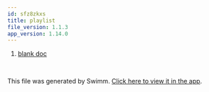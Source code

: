 ```yaml
---
id: sfz8zkxs
title: playlist
file_version: 1.1.3
app_version: 1.14.0
---
```


<!-- Steps - Do not remove this comment -->
1. [blank doc](blank-doc.xhjjiqok.sw.md)


<br/>

This file was generated by Swimm. [Click here to view it in the app](http://localhost:5000/repos/Z2l0aHViJTNBJTNBdDElM0ElM0FlcmFuLXN3aW1t/playlists/sfz8zkxs).
